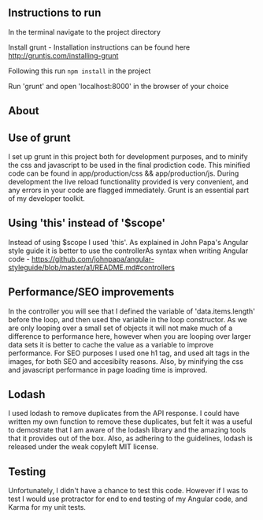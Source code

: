 Instructions to run
-------------------
In the terminal navigate to the project directory

Install grunt - Installation instructions can be found here http://gruntjs.com/installing-grunt

Following this run `npm install` in the project

Run 'grunt' and open 'localhost:8000' in the browser of your choice


About
------

Use of grunt
------------
I set up grunt in this project both for development purposes, and to minify the css and javascript to be used in the final prodiction code. This minified code can be found in app/production/css && app/production/js. During development the live reload functionality provided is very convenient, and any errors in your code are flagged immediately. Grunt is an essential part of my developer toolkit.

Using 'this' instead of '$scope'
--------------------------------
Instead of using $scope I used 'this'. As explained in John Papa's Angular style guide it is better to use the controllerAs syntax when writing Angular code - https://github.com/johnpapa/angular-styleguide/blob/master/a1/README.md#controllers

Performance/SEO improvements
----------------------------
In the controller you will see that I defined the variable of 'data.items.length' before the loop, and then used the variable in the loop constructor. As we are only looping over a small set of objects it will not make much of a difference to performance here, however when you are looping over larger data sets it is better to cache the value as a variable to improve performance. 
For SEO purposes I used one h1 tag, and used alt tags in the images, for both SEO and accesibilty reasons. Also, by minifying the css and javascript performance in page loading time is improved.

Lodash
------
I used lodash to remove duplicates from the API response. I could have written my own function to remove these duplicates, but felt it was a useful to demostrate that I am aware of the lodash library and the amazing tools that it provides out of the box. Also, as adhering to the guidelines, lodash is released under the weak copyleft MIT license.

Testing
-------
Unfortunately, I didn't have a chance to test this code. However if I was to test I would use protractor for end to end testing of my Angular code, and Karma for my unit tests.